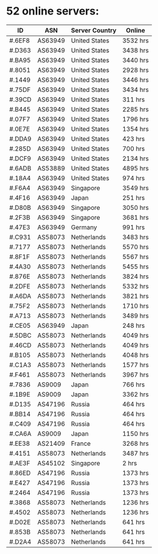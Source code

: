 # 52 online servers:

| ID | ASN | Server Country | Online |
| ------ | ------ | ------ | ------ |
| #.6EF8 | AS63949 | United States | 3532 hrs |
| #.D363 | AS63949 | United States | 3438 hrs |
| #.BA95 | AS63949 | United States | 3440 hrs |
| #.8051 | AS63949 | United States | 2928 hrs |
| #.1449 | AS63949 | United States | 3446 hrs |
| #.75DF | AS63949 | United States | 3434 hrs |
| #.39CD | AS63949 | United States | 311 hrs |
| #.B445 | AS63949 | United States | 2285 hrs |
| #.07F7 | AS63949 | United States | 1796 hrs |
| #.0E7E | AS63949 | United States | 1354 hrs |
| #.DDA9 | AS63949 | United States | 423 hrs |
| #.285D | AS63949 | United States | 700 hrs |
| #.DCF9 | AS63949 | United States | 2134 hrs |
| #.6ADB | AS53889 | United States | 4895 hrs |
| #.18A4 | AS63949 | United States | 974 hrs |
| #.F6A4 | AS63949 | Singapore | 3549 hrs |
| #.4F16 | AS63949 | Japan | 251 hrs |
| #.D80B | AS63949 | Singapore | 3050 hrs |
| #.2F3B | AS63949 | Singapore | 3681 hrs |
| #.47E3 | AS63949 | Germany | 991 hrs |
| #.C931 | AS58073 | Netherlands | 3483 hrs |
| #.7177 | AS58073 | Netherlands | 5570 hrs |
| #.8F1F | AS58073 | Netherlands | 5567 hrs |
| #.4A30 | AS58073 | Netherlands | 5455 hrs |
| #.876E | AS58073 | Netherlands | 3824 hrs |
| #.2DFE | AS58073 | Netherlands | 5332 hrs |
| #.A6DA | AS58073 | Netherlands | 3821 hrs |
| #.75F2 | AS58073 | Netherlands | 1710 hrs |
| #.A713 | AS58073 | Netherlands | 3489 hrs |
| #.CE05 | AS63949 | Japan | 248 hrs |
| #.5DBC | AS58073 | Netherlands | 4049 hrs |
| #.46CD | AS58073 | Netherlands | 4049 hrs |
| #.B105 | AS58073 | Netherlands | 4048 hrs |
| #.C1A3 | AS58073 | Netherlands | 1577 hrs |
| #.F461 | AS58073 | Netherlands | 3967 hrs |
| #.7836 | AS9009 | Japan | 766 hrs |
| #.1B9E | AS9009 | Japan | 3362 hrs |
| #.D135 | AS47196 | Russia | 464 hrs |
| #.BB14 | AS47196 | Russia | 464 hrs |
| #.C409 | AS47196 | Russia | 464 hrs |
| #.CA6A | AS9009 | Japan | 1150 hrs |
| #.EE38 | AS21409 | France | 3268 hrs |
| #.4151 | AS58073 | Netherlands | 3487 hrs |
| #.AE3F | AS45102 | Singapore | 2 hrs |
| #.86ED | AS47196 | Russia | 1373 hrs |
| #.E427 | AS47196 | Russia | 1373 hrs |
| #.2464 | AS47196 | Russia | 1373 hrs |
| #.3868 | AS58073 | Netherlands | 1236 hrs |
| #.4502 | AS58073 | Netherlands | 1236 hrs |
| #.D02E | AS58073 | Netherlands | 641 hrs |
| #.853B | AS58073 | Netherlands | 641 hrs |
| #.D2A4 | AS58073 | Netherlands | 641 hrs |

